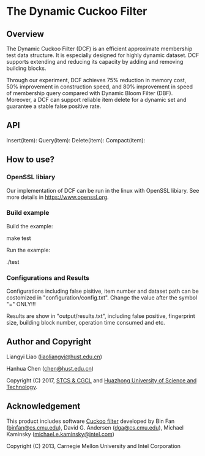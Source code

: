 # The Dynamic Cuckoo Filter

## Overview
The Dynamic Cuckoo Filter (DCF) is an efficient approximate membership test data structure. It is especially designed for highly dynamic dataset. DCF supports extending and reducing its capacity by adding and removing building blocks. 

Through our experiment, DCF achieves 75% reduction in memory cost, 50% improvement in construction speed, and 80% improvement in speed of membership query compared with Dynamic Bloom Filter (DBF). Moreover, a DCF can support reliable item delete for a dynamic set and guarantee a stable false positive rate.

## API
Insert(item):
Query(item):
Delete(item):
Compact(item):

## How to use?
### OpenSSL libiary
Our implementation of DCF can be run in the linux with OpenSSL libiary. See more details in https://www.openssl.org.
### Build example
Build the example:

make test

Run the example:

./test

### Configurations and Results
Configurations including false pisitive, item number and dataset path can be costomized in "configuration/config.txt". Change the value after the symbol "=" ONLY!!!

Results are show in "output/results.txt", including false positive, fingerprint size, building block number, operation time consumed and etc.


## Author and Copyright

Liangyi Liao (liaoliangyi@hust.edu.cn)

Hanhua Chen (chen@hust.edu.cn)

Copyright (C) 2017, [STCS & CGCL](http://grid.hust.edu.cn/) and [Huazhong University of Science and Technology](http://www.hust.edu.cn).

## Acknowledgement

This product includes software [Cuckoo filter](https://github.com/efficient/cuckoofilter) developed by Bin Fan (binfan@cs.cmu.edu), David G. Andersen (dga@cs.cmu.edu), Michael Kaminsky (michael.e.kaminsky@intel.com)

Copyright (C) 2013, Carnegie Mellon University and Intel Corporation
